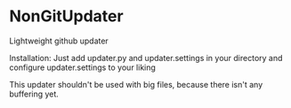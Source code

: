 # NonGitUpdater
Lightweight github updater

Installation:
Just add updater.py and updater.settings in your directory and configure updater.settings to your liking

This updater shouldn't be used with big files, because there isn't any buffering yet.
